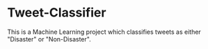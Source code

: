 # Tweet-Classifier
This is a Machine Learning project which classifies tweets as either "Disaster" or "Non-Disaster".
